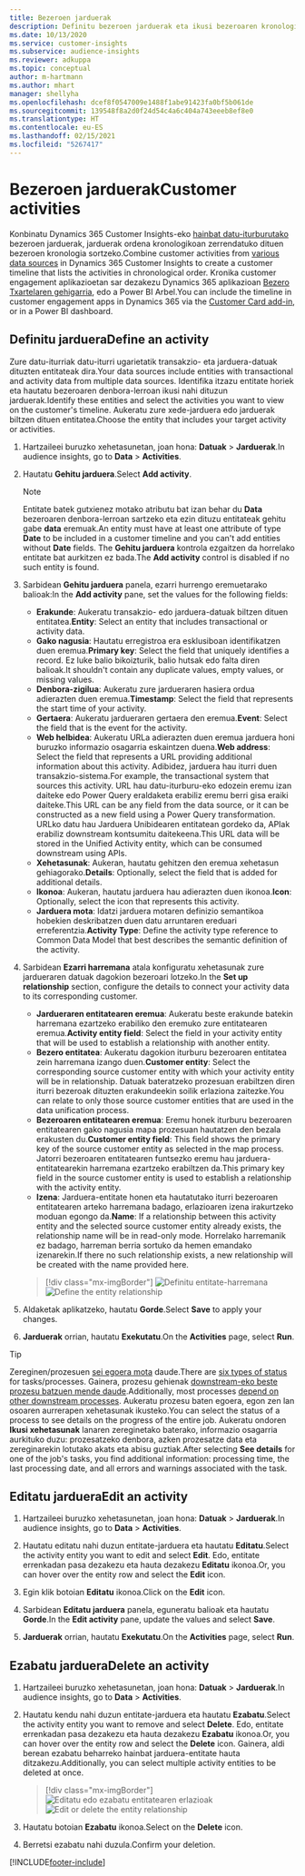 ```yaml
---
title: Bezeroen jarduerak
description: Definitu bezeroen jarduerak eta ikusi bezeroaren kronologian.
ms.date: 10/13/2020
ms.service: customer-insights
ms.subservice: audience-insights
ms.reviewer: adkuppa
ms.topic: conceptual
author: m-hartmann
ms.author: mhart
manager: shellyha
ms.openlocfilehash: dcef8f0547009e1488f1abe91423fa0bf5b061de
ms.sourcegitcommit: 139548f8a2d0f24d54c4a6c404a743eeeb8ef8e0
ms.translationtype: HT
ms.contentlocale: eu-ES
ms.lasthandoff: 02/15/2021
ms.locfileid: "5267417"
---
```

# <a name="customer-activities"></a><span data-ttu-id="28338-103">Bezeroen jarduerak</span><span class="sxs-lookup"><span data-stu-id="28338-103">Customer activities</span></span>

<span data-ttu-id="28338-104">Konbinatu Dynamics 365 Customer Insights-eko [hainbat datu-iturburutako](data-sources.md) bezeroen jarduerak, jarduerak ordena kronologikoan zerrendatuko dituen bezeroen kronologia sortzeko.</span><span class="sxs-lookup"><span data-stu-id="28338-104">Combine customer activities from [various data sources](data-sources.md) in Dynamics 365 Customer Insights to create a customer timeline that lists the activities in chronological order.</span></span> <span data-ttu-id="28338-105">Kronika customer engagement aplikazioetan sar dezakezu Dynamics 365 aplikazioan [Bezero Txartelaren gehigarria](customer-card-add-in.md), edo a Power BI Arbel.</span><span class="sxs-lookup"><span data-stu-id="28338-105">You can include the timeline in customer engagement apps in Dynamics 365 via the [Customer Card add-in](customer-card-add-in.md), or in a Power BI dashboard.</span></span>

## <a name="define-an-activity"></a><span data-ttu-id="28338-106">Definitu jarduera</span><span class="sxs-lookup"><span data-stu-id="28338-106">Define an activity</span></span>

<span data-ttu-id="28338-107">Zure datu-iturriak datu-iturri ugarietatik transakzio- eta jarduera-datuak dituzten entitateak dira.</span><span class="sxs-lookup"><span data-stu-id="28338-107">Your data sources include entities with transactional and activity data from multiple data sources.</span></span> <span data-ttu-id="28338-108">Identifika itzazu entitate horiek eta hautatu bezeroaren denbora-lerroan ikusi nahi dituzun jarduerak.</span><span class="sxs-lookup"><span data-stu-id="28338-108">Identify these entities and select the activities you want to view on the customer's timeline.</span></span> <span data-ttu-id="28338-109">Aukeratu zure xede-jarduera edo jarduerak biltzen dituen entitatea.</span><span class="sxs-lookup"><span data-stu-id="28338-109">Choose the entity that includes your target activity or activities.</span></span>

1. <span data-ttu-id="28338-110">Hartzaileei buruzko xehetasunetan, joan hona: **Datuak** > **Jarduerak**.</span><span class="sxs-lookup"><span data-stu-id="28338-110">In audience insights, go to **Data** > **Activities**.</span></span>

1. <span data-ttu-id="28338-111">Hautatu **Gehitu jarduera**.</span><span class="sxs-lookup"><span data-stu-id="28338-111">Select **Add activity**.</span></span>

   > [!NOTE]
   > <span data-ttu-id="28338-112">Entitate batek gutxienez motako atributu bat izan behar du **Data** bezeroaren denbora-lerroan sartzeko eta ezin dituzu entitateak gehitu gabe **data** eremuak.</span><span class="sxs-lookup"><span data-stu-id="28338-112">An entity must have at least one attribute of type **Date** to be included in a customer timeline and you can't add entities without **Date** fields.</span></span> <span data-ttu-id="28338-113">The **Gehitu jarduera** kontrola ezgaitzen da horrelako entitate bat aurkitzen ez bada.</span><span class="sxs-lookup"><span data-stu-id="28338-113">The **Add activity** control is disabled if no such entity is found.</span></span>

1. <span data-ttu-id="28338-114">Sarbidean **Gehitu jarduera** panela, ezarri hurrengo eremuetarako balioak:</span><span class="sxs-lookup"><span data-stu-id="28338-114">In the **Add activity** pane, set the values for the following fields:</span></span>

   - <span data-ttu-id="28338-115">**Erakunde**: Aukeratu transakzio- edo jarduera-datuak biltzen dituen entitatea.</span><span class="sxs-lookup"><span data-stu-id="28338-115">**Entity**: Select an entity that includes transactional or activity data.</span></span>
   - <span data-ttu-id="28338-116">**Gako nagusia**: Hautatu erregistroa era esklusiboan identifikatzen duen eremua.</span><span class="sxs-lookup"><span data-stu-id="28338-116">**Primary key**: Select the field that uniquely identifies a record.</span></span> <span data-ttu-id="28338-117">Ez luke balio bikoizturik, balio hutsak edo falta diren balioak.</span><span class="sxs-lookup"><span data-stu-id="28338-117">It shouldn't contain any duplicate values, empty values, or missing values.</span></span>
   - <span data-ttu-id="28338-118">**Denbora-zigilua**: Aukeratu zure jardueraren hasiera ordua adierazten duen eremua.</span><span class="sxs-lookup"><span data-stu-id="28338-118">**Timestamp**: Select the field that represents the start time of your activity.</span></span>
   - <span data-ttu-id="28338-119">**Gertaera**: Aukeratu jardueraren gertaera den eremua.</span><span class="sxs-lookup"><span data-stu-id="28338-119">**Event**: Select the field that is the event for the activity.</span></span>
   - <span data-ttu-id="28338-120">**Web helbidea**: Aukeratu URLa adierazten duen eremua jarduera honi buruzko informazio osagarria eskaintzen duena.</span><span class="sxs-lookup"><span data-stu-id="28338-120">**Web address**: Select the field that represents a URL providing additional information about this activity.</span></span> <span data-ttu-id="28338-121">Adibidez, jarduera hau iturri duen transakzio-sistema.</span><span class="sxs-lookup"><span data-stu-id="28338-121">For example, the transactional system that sources this activity.</span></span> <span data-ttu-id="28338-122">URL hau datu-iturburu-eko edozein eremu izan daiteke edo Power Query eraldaketa erabiliz eremu berri gisa eraiki daiteke.</span><span class="sxs-lookup"><span data-stu-id="28338-122">This URL can be any field from the data source, or it can be constructed as a new field using a Power Query transformation.</span></span> <span data-ttu-id="28338-123">URLko datu hau Jarduera Unibidearen entitatean gordeko da, APIak erabiliz downstream kontsumitu daitekeena.</span><span class="sxs-lookup"><span data-stu-id="28338-123">This URL data will be stored in the Unified Activity entity, which can be consumed downstream using APIs.</span></span>
   - <span data-ttu-id="28338-124">**Xehetasunak**: Aukeran, hautatu gehitzen den eremua xehetasun gehiagorako.</span><span class="sxs-lookup"><span data-stu-id="28338-124">**Details**: Optionally, select the field that is added for additional details.</span></span>
   - <span data-ttu-id="28338-125">**Ikonoa**: Aukeran, hautatu jarduera hau adierazten duen ikonoa.</span><span class="sxs-lookup"><span data-stu-id="28338-125">**Icon**: Optionally, select the icon that represents this activity.</span></span>
   - <span data-ttu-id="28338-126">**Jarduera mota**: Idatzi jarduera motaren definizio semantikoa hobekien deskribatzen duen datu arruntaren ereduari erreferentzia.</span><span class="sxs-lookup"><span data-stu-id="28338-126">**Activity Type**: Define the activity type reference to Common Data Model that best describes the semantic definition of the activity.</span></span>

1. <span data-ttu-id="28338-127">Sarbidean **Ezarri harremana** atala konfiguratu xehetasunak zure jardueraren datuak dagokion bezeroari lotzeko.</span><span class="sxs-lookup"><span data-stu-id="28338-127">In the **Set up relationship** section, configure the details to connect your activity data to its corresponding customer.</span></span>

    - <span data-ttu-id="28338-128">**Jardueraren entitatearen eremua**: Aukeratu beste erakunde batekin harremana ezartzeko erabiliko den eremuko zure entitatearen eremua.</span><span class="sxs-lookup"><span data-stu-id="28338-128">**Activity entity field**: Select the field in your activity entity that will be used to establish a relationship with another entity.</span></span>
    - <span data-ttu-id="28338-129">**Bezero entitatea**: Aukeratu dagokion iturburu bezeroaren entitatea zein harremana izango duen.</span><span class="sxs-lookup"><span data-stu-id="28338-129">**Customer entity**: Select the corresponding source customer entity with which your activity entity will be in relationship.</span></span> <span data-ttu-id="28338-130">Datuak bateratzeko prozesuan erabiltzen diren iturri bezeroak dituzten erakundeekin soilik erlaziona zaitezke.</span><span class="sxs-lookup"><span data-stu-id="28338-130">You can relate to only those source customer entities that are used in the data unification process.</span></span>
    - <span data-ttu-id="28338-131">**Bezeroaren entitatearen eremua**: Eremu honek iturburu bezeroaren entitatearen gako nagusia mapa prozesuan hautatzen den bezala erakusten du.</span><span class="sxs-lookup"><span data-stu-id="28338-131">**Customer entity field**: This field shows the primary key of the source customer entity as selected in the map process.</span></span> <span data-ttu-id="28338-132">Jatorri bezeroaren entitatearen funtsezko eremu hau jarduera-entitatearekin harremana ezartzeko erabiltzen da.</span><span class="sxs-lookup"><span data-stu-id="28338-132">This primary key field in the source customer entity is used to establish a relationship with the activity entity.</span></span>
    - <span data-ttu-id="28338-133">**Izena**: Jarduera-entitate honen eta hautatutako iturri bezeroaren entitatearen arteko harremana badago, erlazioaren izena irakurtzeko moduan egongo da.</span><span class="sxs-lookup"><span data-stu-id="28338-133">**Name**: If a relationship between this activity entity and the selected source customer entity already exists, the relationship name will be in read-only mode.</span></span> <span data-ttu-id="28338-134">Horrelako harremanik ez badago, harreman berria sortuko da hemen emandako izenarekin.</span><span class="sxs-lookup"><span data-stu-id="28338-134">If there no such relationship exists, a new relationship will be created with the name provided here.</span></span>
   
   > [!div class="mx-imgBorder"]
   > <span data-ttu-id="28338-135">![Definitu entitate-harremana](media/activities-entities-define.png "Definitu entitate-harremana")</span><span class="sxs-lookup"><span data-stu-id="28338-135">![Define the entity relationship](media/activities-entities-define.png "Define the entity relationship")</span></span>

1. <span data-ttu-id="28338-136">Aldaketak aplikatzeko, hautatu **Gorde**.</span><span class="sxs-lookup"><span data-stu-id="28338-136">Select **Save** to apply your changes.</span></span>

1. <span data-ttu-id="28338-137">**Jarduerak** orrian, hautatu **Exekutatu**.</span><span class="sxs-lookup"><span data-stu-id="28338-137">On the **Activities** page, select **Run**.</span></span>

> [!TIP]
> <span data-ttu-id="28338-138">Zereginen/prozesuen [sei egoera mota](system.md#status-types) daude.</span><span class="sxs-lookup"><span data-stu-id="28338-138">There are [six types of status](system.md#status-types) for tasks/processes.</span></span> <span data-ttu-id="28338-139">Gainera, prozesu gehienak [downstream-eko beste prozesu batzuen mende daude](system.md#refresh-policies).</span><span class="sxs-lookup"><span data-stu-id="28338-139">Additionally, most processes [depend on other downstream processes](system.md#refresh-policies).</span></span> <span data-ttu-id="28338-140">Aukeratu prozesu baten egoera, egon zen lan osoaren aurrerapen xehetasunak ikusteko.</span><span class="sxs-lookup"><span data-stu-id="28338-140">You can select the status of a process to see details on the progress of the entire job.</span></span> <span data-ttu-id="28338-141">Aukeratu ondoren **Ikusi xehetasunak** lanaren zereginetako baterako, informazio osagarria aurkituko duzu: prozesatzeko denbora, azken prozesatze data eta zereginarekin lotutako akats eta abisu guztiak.</span><span class="sxs-lookup"><span data-stu-id="28338-141">After selecting **See details** for one of the job's tasks, you find additional information: processing time, the last processing date, and all errors and warnings associated with the task.</span></span>

## <a name="edit-an-activity"></a><span data-ttu-id="28338-142">Editatu jarduera</span><span class="sxs-lookup"><span data-stu-id="28338-142">Edit an activity</span></span>

1. <span data-ttu-id="28338-143">Hartzaileei buruzko xehetasunetan, joan hona: **Datuak** > **Jarduerak**.</span><span class="sxs-lookup"><span data-stu-id="28338-143">In audience insights, go to **Data** > **Activities**.</span></span>

2. <span data-ttu-id="28338-144">Hautatu editatu nahi duzun entitate-jarduera eta hautatu **Editatu**.</span><span class="sxs-lookup"><span data-stu-id="28338-144">Select the activity entity you want to edit and select **Edit**.</span></span> <span data-ttu-id="28338-145">Edo, entitate errenkadan pasa dezakezu eta hauta dezakezu **Editatu** ikonoa.</span><span class="sxs-lookup"><span data-stu-id="28338-145">Or, you can hover over the entity row and select the **Edit** icon.</span></span>

3. <span data-ttu-id="28338-146">Egin klik botoian **Editatu** ikonoa.</span><span class="sxs-lookup"><span data-stu-id="28338-146">Click on the **Edit** icon.</span></span>

4. <span data-ttu-id="28338-147">Sarbidean **Editatu jarduera** panela, eguneratu balioak eta hautatu **Gorde**.</span><span class="sxs-lookup"><span data-stu-id="28338-147">In the **Edit activity** pane, update the values and select **Save**.</span></span>

5. <span data-ttu-id="28338-148">**Jarduerak** orrian, hautatu **Exekutatu**.</span><span class="sxs-lookup"><span data-stu-id="28338-148">On the **Activities** page, select **Run**.</span></span>

## <a name="delete-an-activity"></a><span data-ttu-id="28338-149">Ezabatu jarduera</span><span class="sxs-lookup"><span data-stu-id="28338-149">Delete an activity</span></span>

1. <span data-ttu-id="28338-150">Hartzaileei buruzko xehetasunetan, joan hona: **Datuak** > **Jarduerak**.</span><span class="sxs-lookup"><span data-stu-id="28338-150">In audience insights, go to **Data** > **Activities**.</span></span>

2. <span data-ttu-id="28338-151">Hautatu kendu nahi duzun entitate-jarduera eta hautatu **Ezabatu**.</span><span class="sxs-lookup"><span data-stu-id="28338-151">Select the activity entity you want to remove and select **Delete**.</span></span> <span data-ttu-id="28338-152">Edo, entitate errenkadan pasa dezakezu eta hauta dezakezu **Ezabatu** ikonoa.</span><span class="sxs-lookup"><span data-stu-id="28338-152">Or, you can hover over the entity row and select the **Delete** icon.</span></span> <span data-ttu-id="28338-153">Gainera, aldi berean ezabatu beharreko hainbat jarduera-entitate hauta ditzakezu.</span><span class="sxs-lookup"><span data-stu-id="28338-153">Additionally, you can select multiple activity entities to be deleted at once.</span></span>
   > [!div class="mx-imgBorder"]
   > <span data-ttu-id="28338-154">![Editatu edo ezabatu entitatearen erlazioak](media/activities-entities-edit-delete.png "Editatu edo ezabatu entitatearen erlazioak")</span><span class="sxs-lookup"><span data-stu-id="28338-154">![Edit or delete the entity relationship](media/activities-entities-edit-delete.png "Edit or delete the entity relationship")</span></span>

3. <span data-ttu-id="28338-155">Hautatu botoian **Ezabatu** ikonoa.</span><span class="sxs-lookup"><span data-stu-id="28338-155">Select on the **Delete** icon.</span></span>

4. <span data-ttu-id="28338-156">Berretsi ezabatu nahi duzula.</span><span class="sxs-lookup"><span data-stu-id="28338-156">Confirm your deletion.</span></span>


[!INCLUDE[footer-include](../includes/footer-banner.md)]